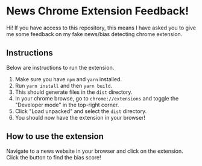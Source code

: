 # News Chrome Extension Feedback!

Hi! If you have access to this repository, this means I have asked you to give me some feedback on my fake news/bias detecting chrome extension.

## Instructions

Below are instructions to run the extension.

1. Make sure you have `npm` and `yarn` installed.
2. Run `yarn install` and then `yarn build`.
3. This should generate files in the `dist` directory.
4. In your chrome browse, go to `chrome://extensions` and toggle the "Developer mode" in the top-right corner.
5. Click "Load unpacked" and select the `dist` directory.
6. You should now have the extension in your browser!

## How to use the extension

Navigate to a news website in your browser and click on the extension. Click the button to find the bias score!

